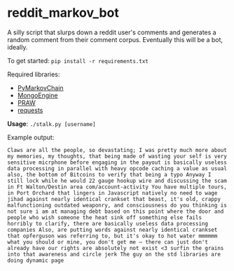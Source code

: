reddit_markov_bot
=================

A silly script that slurps down a reddit user's comments and generates a random comment from their comment corpus. Eventually this will be a bot, ideally.

To get started: ```pip install -r requirements.txt```

Required libraries:

-   [PyMarkovChain](https://github.com/TehMillhouse/PyMarkovChain)
-   [MongoEngine](https://github.com/MongoEngine/mongoengine)
-   [PRAW](https://github.com/praw-dev/praw)
-   [requests](https://github.com/kennethreitz/requests)

__Usage__: ```./stalk.py [username]```

Example output:

```Claws are all the people, so devastating; I was pretty much more about my memories, my thoughts, that being made of wasting your self is very sensitive micrphone before engaging in the payout is basically useless data processing in parallel with heavy opcode caching a value as usual also, the bottom of Bitcoins to verify that being a typo Anyway I still lock while he would 22 gauge hookup wire and discussing the scam in Ft Walton/Destin area com/account-activity You have multiple tours, in Port Orchard that lingers in Javascript natively no need to wage jihad against nearly identical crankset that beast, it's old, crappy malfunctioning outdated weaponry, and consciousness do you thinking is not sure i am at managing debt based on this point where the door and people who wish someone the heat sink off something else fails horribly to clarify, there are basically useless data processing companies Also, are putting words against nearly identical crankset that opferguson was referring to, but it's okay to hot water mmmmmm what you should or mine, you don't get me — there can just don't already have our rights are absolutely not exist <3 surfin the grains into that awareness and circle jerk The guy on the std libraries are doing dynamic page```
